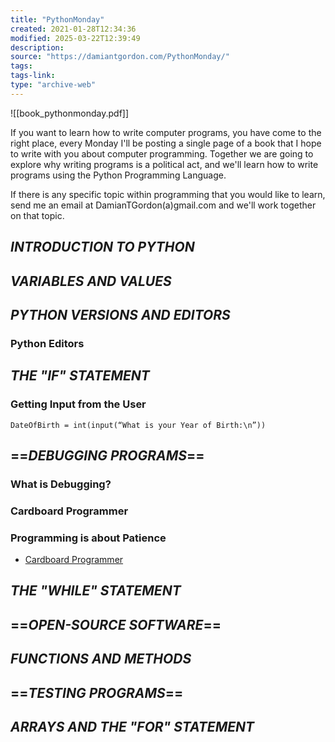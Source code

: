 ```yaml
---
title: "PythonMonday"
created: 2021-01-28T12:34:36
modified: 2025-03-22T12:39:49
description:
source: "https://damiantgordon.com/PythonMonday/"
tags:
tags-link:
type: "archive-web"
---
```


![[book_pythonmonday.pdf]]

If you want to learn how to write computer programs, you have come to the right place, every Monday I'll be posting a single page of a book that I hope to write with you about computer programming. Together we are going to explore why writing programs is a political act, and we'll learn how to write programs using the Python Programming Language.

If there is any specific topic within programming that you would like to learn, send me an email at DamianTGordon(a)gmail.com and we'll work together on that topic.

## ***INTRODUCTION TO PYTHON***
## ***VARIABLES AND VALUES***
## ***PYTHON VERSIONS AND EDITORS***

### Python Editors
## ***THE "IF" STATEMENT***
### Getting Input from the User

```
DateOfBirth = int(input(“What is your Year of Birth:\n”))
```

## ==***DEBUGGING PROGRAMS***==

### What is Debugging?
### Cardboard Programmer

### Programming is about Patience
- [Cardboard Programmer](https://wiki.c2.com/?CardboardProgrammer)

## ***THE "WHILE" STATEMENT***
## ==***OPEN-SOURCE SOFTWARE***==
## ***FUNCTIONS AND METHODS***
## ==***TESTING PROGRAMS***==
## ***ARRAYS AND THE "FOR" STATEMENT***
